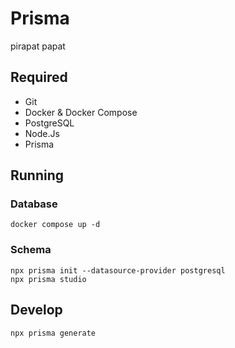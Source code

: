 # Prisma
pirapat papat

## Required
- Git
- Docker & Docker Compose
- PostgreSQL
- Node.Js
- Prisma




## Running
### Database
```
docker compose up -d
```
### Schema
```
npx prisma init --datasource-provider postgresql
npx prisma studio
```

## Develop
```bash
npx prisma generate
```